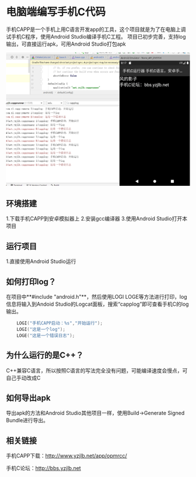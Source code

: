 # 电脑端编写手机C代码

手机CAPP是一个手机上用C语言开发app的工具，这个项目就是为了在电脑上调试手机C程序，使用Android Studio编译手机C工程。
项目已初步完善，支持log输出，可直接运行apk，可用Android Studio打包apk

![效果展示](screenshot_1.png)

## 环境搭建
1.下载手机CAPP到安卓模拟器上
2.安装gcc编译器
3.使用Android Studio打开本项目

## 运行项目
1.直接使用Android Studio运行

## 如何打印log？
在项目中**#include "android.h"**，然后使用LOGI LOGE等方法进行打印，log信息将输入到Andoid Studio的Logcat面板，搜索“capplog”即可查看手机C的log输出。

```c
    LOGI("手机CAPP启动：%s","开始运行");
    LOGI("这是一个log");
    LOGE("这是一个错误日志");
```



## 为什么运行的是C++？
C++兼容C语言，所以按照C语言的写法完全没有问题，可能编译速度会慢点，可自己手动改成C



## 如何导出apk

导出apk的方法和Android Studio其他项目一样，使用Build->Generate Signed Bundle进行导出。



## 相关链接

手机CAPP下载：http://www.yzjlb.net/app/opmrcc/

手机C论坛：http://bbs.yzjlb.net



